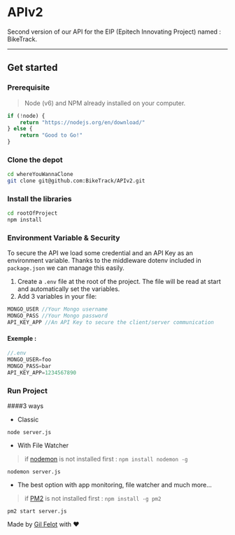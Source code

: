 # APIv2
Second version of our API for the EIP (Epitech Innovating Project) named : BikeTrack.
____________
## Get started

### Prerequisite
>Node (v6) and NPM already installed on your computer.

```javascript
if (!node) {
    return "https://nodejs.org/en/download/"
} else {
    return "Good to Go!"
}
```

### Clone the depot
```bash
cd whereYouWannaClone
git clone git@github.com:BikeTrack/APIv2.git
```

### Install the libraries
```bash
cd rootOfProject
npm install
```

### Environment Variable & Security
To secure the API we load some credential and an API Key as an environment variable.
Thanks to the middleware dotenv included in `package.json` we can manage this easily.


1. Create a `.env` file at the root of the project. The file will be read at start and automatically set the variables.
2. Add 3 variables in your file:
```javascript
MONGO_USER //Your Mongo username
MONGO_PASS //Your Mongo password
API_KEY_APP //An API Key to secure the client/server communication
```
#### Exemple :
```javascript
//.env
MONGO_USER=foo
MONGO_PASS=bar
API_KEY_APP=1234567890
```

### Run Project
####3 ways

* Classic

`node server.js`

* With File Watcher

> if [nodemon](https://www.npmjs.com/package/nodemon) is not installed first :
`npm install nodemon -g`

`nodemon server.js`

* The best option with app monitoring, file watcher and much more...

> if [PM2](http://pm2.keymetrics.io) is not installed first :
`npm install -g pm2`

`pm2 start server.js`



Made by [Gil Felot](gfelot.xyz) with ❤️
